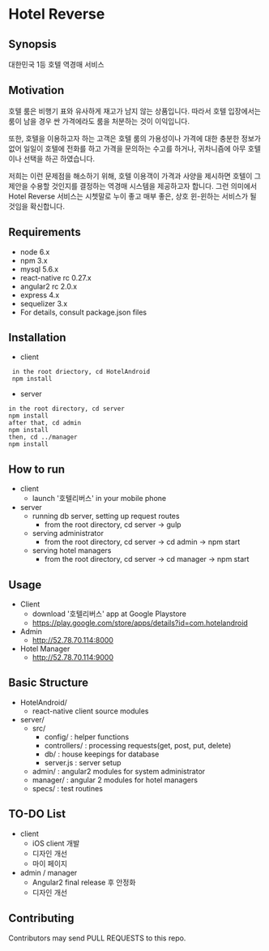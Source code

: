 # Hotel Reverse

## Synopsis

 대한민국 1등 호텔 역경매 서비스

## Motivation

 호텔 룸은 비행기 표와 유사하게 재고가 남지 않는 상품입니다. 따라서 호텔 입장에서는 룸이 남을 경우 싼 가격에라도 룸을 처분하는 것이 이익입니다.
 
 또한, 호텔을 이용하고자 하는 고객은 호텔 룸의 가용성이나 가격에 대한 충분한 정보가 없어 일일이 호텔에 전화를 하고 가격을 문의하는 수고를 하거나, 귀차니즘에 아무 호텔이나 선택을 하곤 하였습니다.
 
 저희는 이런 문제점을 해소하기 위해, 호텔 이용객이 가격과 사양을 제시하면 호텔이 그 제안을 수용할 것인지를 결정하는 역경매 시스템을 제공하고자 합니다. 그런 의미에서 Hotel Reverse 서비스는 시쳇말로 누이 좋고 매부 좋은, 상호 윈-윈하는 서비스가 될 것임을 확신합니다.

## Requirements

- node 6.x
- npm 3.x
- mysql 5.6.x
- react-native rc 0.27.x
- angular2 rc 2.0.x
- express 4.x
- sequelizer 3.x
- For details, consult package.json files

## Installation

- client
```
 in the root driectory, cd HotelAndroid
 npm install
```
- server
```
in the root directory, cd server
npm install
after that, cd admin
npm install
then, cd ../manager
npm install
```

## How to run
 - client
   * launch '호텔리버스' in your mobile phone
 - server
   * running db server, setting up request routes
     - from the root directory, cd server -> gulp
   * serving administrator
     - from the root directory, cd server -> cd admin -> npm start
   * serving hotel managers
     - from the root directory, cd server -> cd manager -> npm start

## Usage
 - Client
   * download '호텔리버스' app at Google Playstore
   * https://play.google.com/store/apps/details?id=com.hotelandroid
 - Admin
   * http://52.78.70.114:8000
 - Hotel Manager
   * http://52.78.70.114:9000
 

## Basic Structure

 - HotelAndroid/
   * react-native client source modules
 - server/
   * src/
     - config/ : helper functions
     - controllers/ : processing requests(get, post, put, delete)
     - db/ : house keepings for database
     - server.js : server setup
   * admin/ : angular2 modules for system administrator
   * manager/ : angular 2 modules for hotel managers
   * specs/ : test routines

## TO-DO List

 - client
   * iOS client 개발
   * 디자인 개선
   * 마이 페이지
 - admin / manager
   * Angular2 final release 후 안정화
   * 디자인 개선


## Contributing

Contributors may send PULL REQUESTS to this repo.
